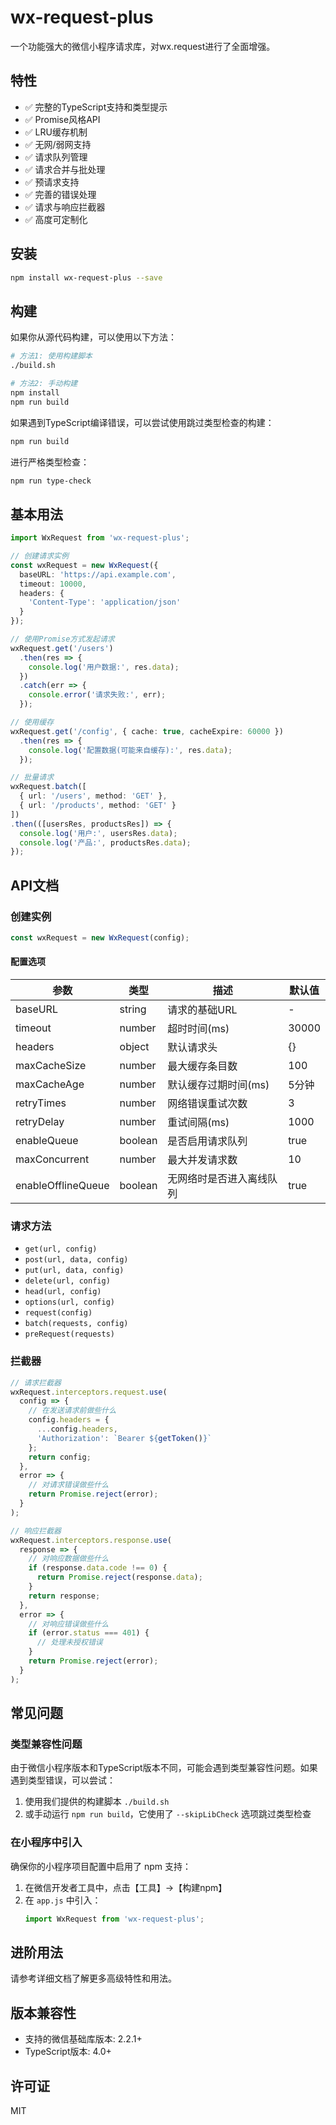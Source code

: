 # wx-request-plus

一个功能强大的微信小程序请求库，对wx.request进行了全面增强。

## 特性

- ✅ 完整的TypeScript支持和类型提示
- ✅ Promise风格API
- ✅ LRU缓存机制
- ✅ 无网/弱网支持
- ✅ 请求队列管理
- ✅ 请求合并与批处理
- ✅ 预请求支持
- ✅ 完善的错误处理
- ✅ 请求与响应拦截器
- ✅ 高度可定制化

## 安装

```bash
npm install wx-request-plus --save
```

## 构建

如果你从源代码构建，可以使用以下方法：

```bash
# 方法1: 使用构建脚本
./build.sh

# 方法2: 手动构建
npm install
npm run build
```

如果遇到TypeScript编译错误，可以尝试使用跳过类型检查的构建：

```bash
npm run build
```

进行严格类型检查：

```bash
npm run type-check
```

## 基本用法

```typescript
import WxRequest from 'wx-request-plus';

// 创建请求实例
const wxRequest = new WxRequest({
  baseURL: 'https://api.example.com',
  timeout: 10000,
  headers: {
    'Content-Type': 'application/json'
  }
});

// 使用Promise方式发起请求
wxRequest.get('/users')
  .then(res => {
    console.log('用户数据:', res.data);
  })
  .catch(err => {
    console.error('请求失败:', err);
  });

// 使用缓存
wxRequest.get('/config', { cache: true, cacheExpire: 60000 })
  .then(res => {
    console.log('配置数据(可能来自缓存):', res.data);
  });

// 批量请求
wxRequest.batch([
  { url: '/users', method: 'GET' },
  { url: '/products', method: 'GET' }
])
.then(([usersRes, productsRes]) => {
  console.log('用户:', usersRes.data);
  console.log('产品:', productsRes.data);
});
```

## API文档

### 创建实例

```typescript
const wxRequest = new WxRequest(config);
```

#### 配置选项

| 参数 | 类型 | 描述 | 默认值 |
| --- | --- | --- | --- |
| baseURL | string | 请求的基础URL | - |
| timeout | number | 超时时间(ms) | 30000 |
| headers | object | 默认请求头 | {} |
| maxCacheSize | number | 最大缓存条目数 | 100 |
| maxCacheAge | number | 默认缓存过期时间(ms) | 5分钟 |
| retryTimes | number | 网络错误重试次数 | 3 |
| retryDelay | number | 重试间隔(ms) | 1000 |
| enableQueue | boolean | 是否启用请求队列 | true |
| maxConcurrent | number | 最大并发请求数 | 10 |
| enableOfflineQueue | boolean | 无网络时是否进入离线队列 | true |

### 请求方法

- `get(url, config)`
- `post(url, data, config)`
- `put(url, data, config)`
- `delete(url, config)`
- `head(url, config)`
- `options(url, config)`
- `request(config)`
- `batch(requests, config)`
- `preRequest(requests)`

### 拦截器

```typescript
// 请求拦截器
wxRequest.interceptors.request.use(
  config => {
    // 在发送请求前做些什么
    config.headers = { 
      ...config.headers, 
      'Authorization': `Bearer ${getToken()}` 
    };
    return config;
  },
  error => {
    // 对请求错误做些什么
    return Promise.reject(error);
  }
);

// 响应拦截器
wxRequest.interceptors.response.use(
  response => {
    // 对响应数据做些什么
    if (response.data.code !== 0) {
      return Promise.reject(response.data);
    }
    return response;
  },
  error => {
    // 对响应错误做些什么
    if (error.status === 401) {
      // 处理未授权错误
    }
    return Promise.reject(error);
  }
);
```

## 常见问题

### 类型兼容性问题

由于微信小程序版本和TypeScript版本不同，可能会遇到类型兼容性问题。如果遇到类型错误，可以尝试：

1. 使用我们提供的构建脚本 `./build.sh`
2. 或手动运行 `npm run build`，它使用了 `--skipLibCheck` 选项跳过类型检查

### 在小程序中引入

确保你的小程序项目配置中启用了 npm 支持：

1. 在微信开发者工具中，点击【工具】->【构建npm】
2. 在 `app.js` 中引入：
   ```javascript
   import WxRequest from 'wx-request-plus';
   ```

## 进阶用法

请参考详细文档了解更多高级特性和用法。

## 版本兼容性

- 支持的微信基础库版本: 2.2.1+
- TypeScript版本: 4.0+

## 许可证

MIT 